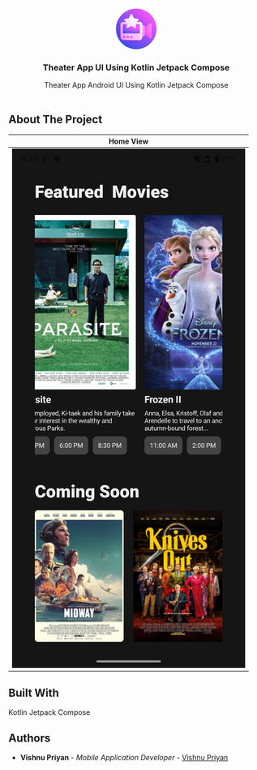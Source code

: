 <br/>
<p align="center">
  <a href="https://github.com/vishnu32510/TheaterApp_Kotlin.git">
    <img src="app/src/main/res/drawable/icon.png" alt="Logo" width="80" height="80">
  </a>

  <h3 align="center">Theater App UI Using Kotlin Jetpack Compose</h3>

  <p align="center">
    Theater App Android UI Using Kotlin Jetpack Compose
    <br/>
    <br/>
  </p>
</p>


## About The Project
| Home View                         |
|-----------------------------------|
|![HomeView](screenshots/Home.jpeg) |

## Built With

Kotlin Jetpack Compose

## Authors

* **Vishnu Priyan** - *Mobile Application Developer* - [Vishnu Priyan](https://github.com/vishnu32510)

